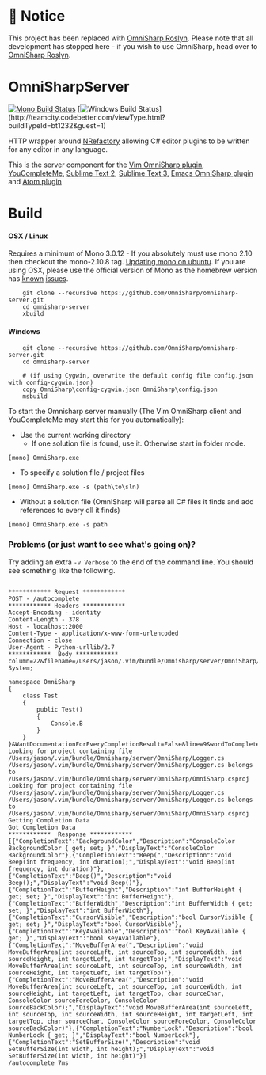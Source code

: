 # 📢 Notice
This project has been replaced with [OmniSharp Roslyn](https://github.com/OmniSharp/omnisharp-roslyn). Please note that all development has stopped here - if you wish to use OmniSharp, head over to [OmniSharp Roslyn](https://github.com/OmniSharp/omnisharp-roslyn).

OmniSharpServer
===============
[![Mono Build Status](https://travis-ci.org/OmniSharp/omnisharp-server.svg?branch=master)](https://travis-ci.org/OmniSharp/omnisharp-server) [![Windows Build Status](http://teamcity.codebetter.com/app/rest/builds/buildType:(id:bt1232)/statusIcon)](http://teamcity.codebetter.com/viewType.html?buildTypeId=bt1232&guest=1)

HTTP wrapper around [NRefactory](https://github.com/icsharpcode/NRefactory) allowing C# editor plugins to be written for any editor in any language.


This is the server component for the [Vim OmniSharp plugin](https://github.com/nosami/OmniSharp), [YouCompleteMe](https://github.com/Valloric/YouCompleteMe), [Sublime Text 2](https://github.com/PaulCampbell/OmniSharpSublimePlugin), [Sublime Text 3](https://github.com/moonrabbit/OmniSharpSublime), [Emacs OmniSharp plugin](https://github.com/sp3ctum/omnisharp-emacs) and [Atom plugin](https://github.com/Mpdreamz/atom-sharper)


# Build

#### OSX / Linux 
Requires a minimum of Mono 3.0.12 - If you absolutely must use mono 2.10 then checkout the mono-2.10.8 tag. [Updating mono on ubuntu](https://github.com/nosami/OmniSharpServer/wiki). If you are using OSX, please use the official version of Mono as the homebrew version has [known](https://github.com/nosami/OmniSharpServer/issues/83) [issues](https://github.com/nosami/OmniSharpServer/issues/80).
```
    git clone --recursive https://github.com/OmniSharp/omnisharp-server.git
    cd omnisharp-server
    xbuild
```

#### Windows
```
    git clone --recursive https://github.com/OmniSharp/omnisharp-server.git
    cd omnisharp-server

    # (if using Cygwin, overwrite the default config file config.json with config-cygwin.json)
    copy OmniSharp\config-cygwin.json OmniSharp\config.json
    msbuild
```

To start the Omnisharp server manually (The Vim OmniSharp client and YouCompleteMe may start this for you automatically):

- Use the current working directory
    - If one solution file is found, use it. Otherwise start in folder mode.
```
[mono] OmniSharp.exe
```

- To specify a solution file / project files
```
[mono] OmniSharp.exe -s (path\to\sln)
```
- Without a solution file (OmniSharp will parse all C# files it finds and add references to every dll it finds)
```
[mono] OmniSharp.exe -s path
```

### Problems (or just want to see what's going on)?

Try adding an extra ```-v Verbose``` to the end of the command line. You should see something like the following.

```

************ Request ************
POST - /autocomplete
************ Headers ************
Accept-Encoding - identity
Content-Length - 378
Host - localhost:2000
Content-Type - application/x-www-form-urlencoded
Connection - close
User-Agent - Python-urllib/2.7
************  Body ************
column=22&filename=/Users/jason/.vim/bundle/Omnisharp/server/OmniSharp/Logger.cs&buffer=using System;

namespace OmniSharp
{
    class Test
    {
        public Test()
        {
            Console.B
        }
    }
}&WantDocumentationForEveryCompletionResult=False&line=9&wordToComplete=B
Looking for project containing file /Users/jason/.vim/bundle/Omnisharp/server/OmniSharp/Logger.cs
/Users/jason/.vim/bundle/Omnisharp/server/OmniSharp/Logger.cs belongs to /Users/jason/.vim/bundle/Omnisharp/server/OmniSharp/OmniSharp.csproj
Looking for project containing file /Users/jason/.vim/bundle/Omnisharp/server/OmniSharp/Logger.cs
/Users/jason/.vim/bundle/Omnisharp/server/OmniSharp/Logger.cs belongs to /Users/jason/.vim/bundle/Omnisharp/server/OmniSharp/OmniSharp.csproj
Getting Completion Data
Got Completion Data
************  Response ************
[{"CompletionText":"BackgroundColor","Description":"ConsoleColor BackgroundColor { get; set; }","DisplayText":"ConsoleColor BackgroundColor"},{"CompletionText":"Beep(","Description":"void Beep(int frequency, int duration);","DisplayText":"void Beep(int frequency, int duration)"},{"CompletionText":"Beep()","Description":"void Beep();","DisplayText":"void Beep()"},{"CompletionText":"BufferHeight","Description":"int BufferHeight { get; set; }","DisplayText":"int BufferHeight"},{"CompletionText":"BufferWidth","Description":"int BufferWidth { get; set; }","DisplayText":"int BufferWidth"},{"CompletionText":"CursorVisible","Description":"bool CursorVisible { get; set; }","DisplayText":"bool CursorVisible"},{"CompletionText":"KeyAvailable","Description":"bool KeyAvailable { get; }","DisplayText":"bool KeyAvailable"},{"CompletionText":"MoveBufferArea(","Description":"void MoveBufferArea(int sourceLeft, int sourceTop, int sourceWidth, int sourceHeight, int targetLeft, int targetTop);","DisplayText":"void MoveBufferArea(int sourceLeft, int sourceTop, int sourceWidth, int sourceHeight, int targetLeft, int targetTop)"},{"CompletionText":"MoveBufferArea(","Description":"void MoveBufferArea(int sourceLeft, int sourceTop, int sourceWidth, int sourceHeight, int targetLeft, int targetTop, char sourceChar, ConsoleColor sourceForeColor, ConsoleColor sourceBackColor);","DisplayText":"void MoveBufferArea(int sourceLeft, int sourceTop, int sourceWidth, int sourceHeight, int targetLeft, int targetTop, char sourceChar, ConsoleColor sourceForeColor, ConsoleColor sourceBackColor)"},{"CompletionText":"NumberLock","Description":"bool NumberLock { get; }","DisplayText":"bool NumberLock"},{"CompletionText":"SetBufferSize(","Description":"void SetBufferSize(int width, int height);","DisplayText":"void SetBufferSize(int width, int height)"}]
/autocomplete 7ms
```
